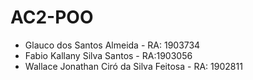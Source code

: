 # AC2-POO

- Glauco dos Santos Almeida - RA: 1903734
- Fabio Kallany Silva Santos - RA:1903056 
- Wallace Jonathan Ciró da Silva Feitosa - RA: 1902811
